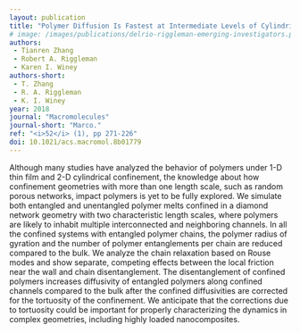 ```yaml
---
layout: publication
title: "Polymer Diffusion Is Fastest at Intermediate Levels of Cylindrical Confinement"
# image: /images/publications/delrio-riggleman-emerging-investigators.png
authors:
 - Tianren Zhang
 - Robert A. Riggleman
 - Karen I. Winey
authors-short:
 - T. Zhang
 - R. A. Riggleman
 - K. I. Winey
year: 2018
journal: "Macromolecules"
journal-short: "Marco."
ref: "<i>52</i> (1), pp 271-226"
doi: 10.1021/acs.macromol.8b01779
---
```


Although many studies have analyzed the behavior of polymers under 1-D thin film
and 2-D cylindrical confinement, the knowledge about how confinement geometries
with more than one length scale, such as random porous networks, impact polymers
is yet to be fully explored. We simulate both entangled and unentangled polymer
melts confined in a diamond network geometry with two characteristic length
scales, where polymers are likely to inhabit multiple interconnected and
neighboring channels. In all the confined systems with entangled polymer chains,
the polymer radius of gyration and the number of polymer entanglements per chain
are reduced compared to the bulk. We analyze the chain relaxation based on Rouse
modes and show separate, competing effects between the local friction near the
wall and chain disentanglement. The disentanglement of confined polymers
increases diffusivity of entangled polymers along confined channels compared to
the bulk after the confined diffusivities are corrected for the tortuosity of
the confinement. We anticipate that the corrections due to tortuosity could be
important for properly characterizing the dynamics in complex geometries,
including highly loaded nanocomposites.